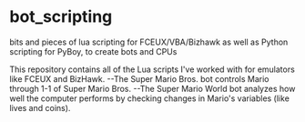 # bot_scripting
bits and pieces of lua scripting for FCEUX/VBA/Bizhawk as well as Python scripting for PyBoy, to create bots and CPUs

This repository contains all of the Lua scripts I've worked with for emulators like FCEUX and BizHawk. 
--The Super Mario Bros. bot controls Mario through 1-1 of Super Mario Bros.
--The Super Mario World bot analyzes how well the computer performs by checking changes in Mario's variables (like lives and coins).
